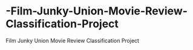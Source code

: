 # -Film-Junky-Union-Movie-Review-Classification-Project
 Film Junky Union Movie Review Classification Project
